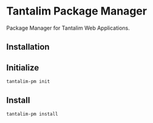 # Tantalim Package Manager

Package Manager for Tantalim Web Applications.

## Installation



## Initialize

```
tantalim-pm init
```

## Install

```
tantalim-pm install
```
